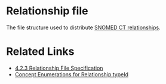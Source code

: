 # Relationship file

The file structure used to distribute [SNOMED CT relationships](https://confluence.ihtsdotools.org/display/DOCGLOSS/SNOMED+CT+relationship "Glossary link: SNOMED CT relationships").

# Related Links

  * [4.2.3 Relationship File Specification](4.2.3-Relationship-File-Specification_28739341.html)
  * [Concept Enumerations for Relationship typeId](/pages/createpage.action?spaceKey=DOCTSG&title=4.1.7+Concept+Enumerations+for+Relationship+typeId)

